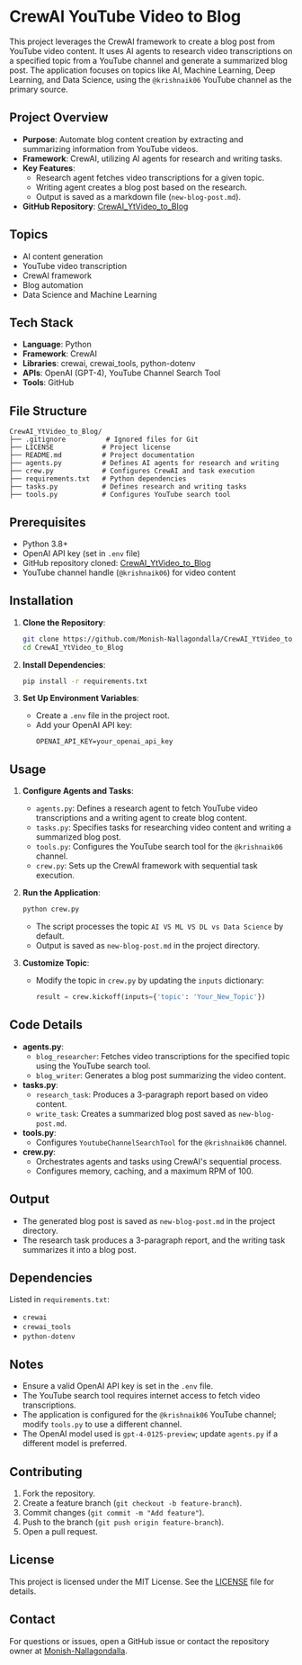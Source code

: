 # CrewAI YouTube Video to Blog

This project leverages the CrewAI framework to create a blog post from YouTube video content. It uses AI agents to research video transcriptions on a specified topic from a YouTube channel and generate a summarized blog post. The application focuses on topics like AI, Machine Learning, Deep Learning, and Data Science, using the `@krishnaik06` YouTube channel as the primary source.

## Project Overview

- **Purpose**: Automate blog content creation by extracting and summarizing information from YouTube videos.
- **Framework**: CrewAI, utilizing AI agents for research and writing tasks.
- **Key Features**:
  - Research agent fetches video transcriptions for a given topic.
  - Writing agent creates a blog post based on the research.
  - Output is saved as a markdown file (`new-blog-post.md`).
- **GitHub Repository**: [CrewAI_YtVideo_to_Blog](https://github.com/Monish-Nallagondalla/CrewAI_YtVideo_to_Blog.git)

## Topics
- AI content generation
- YouTube video transcription
- CrewAI framework
- Blog automation
- Data Science and Machine Learning

## Tech Stack
- **Language**: Python
- **Framework**: CrewAI
- **Libraries**: crewai, crewai_tools, python-dotenv
- **APIs**: OpenAI (GPT-4), YouTube Channel Search Tool
- **Tools**: GitHub

## File Structure
```
CrewAI_YtVideo_to_Blog/
├── .gitignore          # Ignored files for Git
├── LICENSE            # Project license
├── README.md          # Project documentation
├── agents.py          # Defines AI agents for research and writing
├── crew.py            # Configures CrewAI and task execution
├── requirements.txt   # Python dependencies
├── tasks.py           # Defines research and writing tasks
├── tools.py           # Configures YouTube search tool
```

## Prerequisites
- Python 3.8+
- OpenAI API key (set in `.env` file)
- GitHub repository cloned: [CrewAI_YtVideo_to_Blog](https://github.com/Monish-Nallagondalla/CrewAI_YtVideo_to_Blog.git)
- YouTube channel handle (`@krishnaik06`) for video content

## Installation

1. **Clone the Repository**:
   ```bash
   git clone https://github.com/Monish-Nallagondalla/CrewAI_YtVideo_to_Blog.git
   cd CrewAI_YtVideo_to_Blog
   ```

2. **Install Dependencies**:
   ```bash
   pip install -r requirements.txt
   ```

3. **Set Up Environment Variables**:
   - Create a `.env` file in the project root.
   - Add your OpenAI API key:
     ```env
     OPENAI_API_KEY=your_openai_api_key
     ```

## Usage

1. **Configure Agents and Tasks**:
   - `agents.py`: Defines a research agent to fetch YouTube video transcriptions and a writing agent to create blog content.
   - `tasks.py`: Specifies tasks for researching video content and writing a summarized blog post.
   - `tools.py`: Configures the YouTube search tool for the `@krishnaik06` channel.
   - `crew.py`: Sets up the CrewAI framework with sequential task execution.

2. **Run the Application**:
   ```bash
   python crew.py
   ```
   - The script processes the topic `AI VS ML VS DL vs Data Science` by default.
   - Output is saved as `new-blog-post.md` in the project directory.

3. **Customize Topic**:
   - Modify the topic in `crew.py` by updating the `inputs` dictionary:
     ```python
     result = crew.kickoff(inputs={'topic': 'Your_New_Topic'})
     ```

## Code Details

- **agents.py**:
  - `blog_researcher`: Fetches video transcriptions for the specified topic using the YouTube search tool.
  - `blog_writer`: Generates a blog post summarizing the video content.
- **tasks.py**:
  - `research_task`: Produces a 3-paragraph report based on video content.
  - `write_task`: Creates a summarized blog post saved as `new-blog-post.md`.
- **tools.py**:
  - Configures `YoutubeChannelSearchTool` for the `@krishnaik06` channel.
- **crew.py**:
  - Orchestrates agents and tasks using CrewAI's sequential process.
  - Configures memory, caching, and a maximum RPM of 100.

## Output
- The generated blog post is saved as `new-blog-post.md` in the project directory.
- The research task produces a 3-paragraph report, and the writing task summarizes it into a blog post.

## Dependencies
Listed in `requirements.txt`:
- `crewai`
- `crewai_tools`
- `python-dotenv`

## Notes
- Ensure a valid OpenAI API key is set in the `.env` file.
- The YouTube search tool requires internet access to fetch video transcriptions.
- The application is configured for the `@krishnaik06` YouTube channel; modify `tools.py` to use a different channel.
- The OpenAI model used is `gpt-4-0125-preview`; update `agents.py` if a different model is preferred.

## Contributing
1. Fork the repository.
2. Create a feature branch (`git checkout -b feature-branch`).
3. Commit changes (`git commit -m "Add feature"`).
4. Push to the branch (`git push origin feature-branch`).
5. Open a pull request.

## License
This project is licensed under the MIT License. See the [LICENSE](LICENSE) file for details.

## Contact
For questions or issues, open a GitHub issue or contact the repository owner at [Monish-Nallagondalla](https://github.com/Monish-Nallagondalla).
